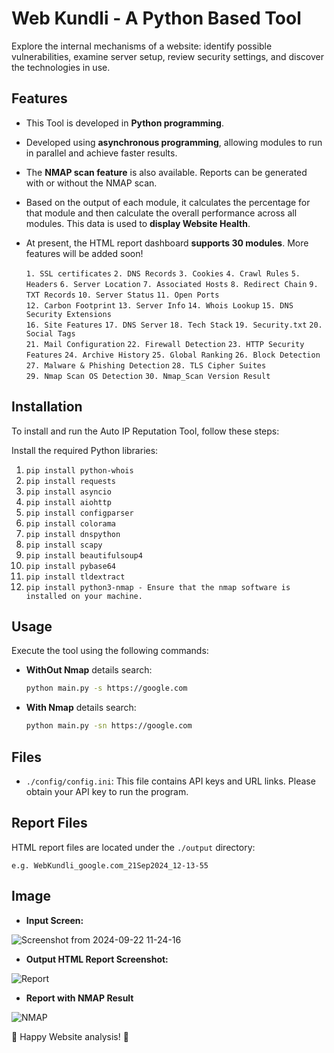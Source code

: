 # Web Kundli - A Python Based Tool

Explore the internal mechanisms of a website: identify possible vulnerabilities, examine server setup, review security settings, and discover the technologies in use.

## Features
- This Tool is developed in **Python programming**.
- Developed using **asynchronous programming**, allowing modules to run in parallel and achieve faster results.
- The **NMAP scan feature** is also available. Reports can be generated with or without the NMAP scan.
- Based on the output of each module, it calculates the percentage for that module and then calculate the overall performance across all modules. This data is used to **display Website Health**.
- At present, the HTML report dashboard **supports 30 modules**. More features will be added soon!
  
  `1. SSL certificates`
  `2. DNS Records`
  `3. Cookies`
  `4. Crawl Rules`
  `5. Headers`
  `6. Server Location`
  `7. Associated Hosts`
  `8. Redirect Chain`
  `9. TXT Records`
  `10. Server Status`
  `11. Open Ports`  
  `12. Carbon Footprint`
  `13. Server Info`
  `14. Whois Lookup`
  `15. DNS Security Extensions`  
  `16. Site Features`
  `17. DNS Server`
  `18. Tech Stack`
  `19. Security.txt`
  `20. Social Tags`  
  `21. Mail Configuration`
  `22. Firewall Detection`
  `23. HTTP Security Features`
  `24. Archive History`
  `25. Global Ranking`
  `26. Block Detection`
  `27. Malware & Phishing Detection`
  `28. TLS Cipher Suites`  
  `29. Nmap Scan OS Detection`
  `30. Nmap_Scan Version Result`      

## Installation
To install and run the Auto IP Reputation Tool, follow these steps:

Install the required Python libraries:
1. `pip install python-whois`
2. `pip install requests`
3. `pip install asyncio`
4. `pip install aiohttp`
5. `pip install configparser`
6. `pip install colorama`
7. `pip install dnspython`
8. `pip install scapy`
9. `pip install beautifulsoup4`
10. `pip install pybase64`
11. `pip install tldextract`
12. `pip install python3-nmap - Ensure that the nmap software is installed on your machine.`

## Usage

Execute the tool using the following commands:

- **WithOut Nmap** details search:
    ```bash
    python main.py -s https://google.com
    ```
- **With Nmap** details search:
    ```bash
    python main.py -sn https://google.com
    ```

## Files

- `./config/config.ini`: This file contains API keys and URL links. Please obtain your API key to run the program.

## Report Files

HTML report files are located under the `./output` directory:

`e.g. WebKundli_google.com_21Sep2024_12-13-55`

## Image
- **Input Screen:**

![Screenshot from 2024-09-22 11-24-16](https://github.com/user-attachments/assets/b7587bb8-6e4d-425d-a599-25b5e2850a93)

- **Output HTML Report Screenshot:**
  
![Report](https://github.com/user-attachments/assets/d7b00878-39e6-4d1c-80f2-aadb342cd019)

- **Report with NMAP Result**

![NMAP](https://github.com/user-attachments/assets/79341c66-50a0-40fa-959d-52f74c29fad0)


🚀 Happy Website analysis! 🚀
